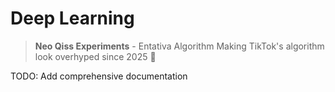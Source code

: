 # Deep Learning

> **Neo Qiss Experiments** - Entativa Algorithm
> Making TikTok's algorithm look overhyped since 2025 🚀

TODO: Add comprehensive documentation
